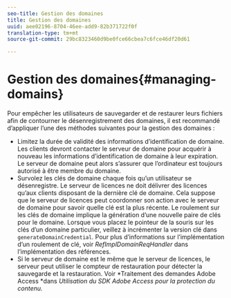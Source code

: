 ```yaml
---
seo-title: Gestion des domaines
title: Gestion des domaines
uuid: aee02196-8704-46ee-add9-82b371722f0f
translation-type: tm+mt
source-git-commit: 29bc8323460d9be0fce66cbea7c6fce46df20d61

---
```



# Gestion des domaines{#managing-domains}

Pour empêcher les utilisateurs de sauvegarder et de restaurer leurs fichiers afin de contourner le désenregistrement des domaines, il est recommandé d’appliquer l’une des méthodes suivantes pour la gestion des domaines :

* Limitez la durée de validité des informations d’identification de domaine. Les clients devront contacter le serveur de domaine pour acquérir à nouveau les informations d’identification de domaine à leur expiration. Le serveur de domaine peut alors s’assurer que l’ordinateur est toujours autorisé à être membre du domaine.
* Survolez les clés de domaine chaque fois qu’un utilisateur se désenregistre. Le serveur de licences ne doit délivrer des licences qu’aux clients disposant de la dernière clé de domaine. Cela suppose que le serveur de licences peut coordonner son action avec le serveur de domaine pour savoir quelle clé est la plus récente. Le roulement sur les clés de domaine implique la génération d’une nouvelle paire de clés pour le domaine. Lorsque vous placez le pointeur de la souris sur les clés d’un domaine particulier, veillez à incrémenter la version clé dans `generateDomainCredential`. Pour plus d’informations sur l’implémentation d’un roulement de clé, voir *RefImplDomainReqHandler* dans l’implémentation des références.
* Si le serveur de domaine est le même que le serveur de licences, le serveur peut utiliser le compteur de restauration pour détecter la sauvegarde et la restauration. Voir *Traitement des demandes Adobe Access *dans *Utilisation du SDK Adobe Access pour la protection du contenu.*

